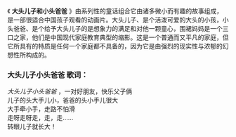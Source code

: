 

《 **大头儿子和小头爸爸**
》由系列性的童话组合它由诸多微小而有趣的故事组成，是一部很适合中国孩子观看的动画片。大头儿子、是个活泼可爱的大头的小孩，小头爸爸、是个给予大头儿子的是想象力的满足和对他一颗童心，围裙妈妈是一个三口之家，他们是中国现代家庭教育典型的缩影。这是一个普通而又平凡的家庭，但它所具有的特质是任何一个家庭都不具备的，因为它是由强烈的现实性与浓郁的幻想性所构成的。

### 大头儿子小头爸爸 歌词：

_大头儿子小头爸爸_ ，一对好朋友，快乐父子俩  
儿子的头大手儿小，爸爸的头小手儿很大  
大手牵小手，走路不怕滑  
走呀走呀走，走，走……  
转眼儿子就长大！

